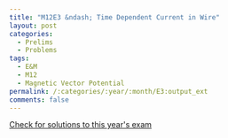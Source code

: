 ```yaml
---
title: "M12E3 &ndash; Time Dependent Current in Wire"
layout: post
categories:
  - Prelims
  - Problems
tags:
  - E&M
  - M12
  - Magnetic Vector Potential
permalink: /:categories/:year/:month/E3:output_ext
comments: false
---
```

<object data="2012M3E.pdf" type="application/pdf" width="100%" height="500"></object>
<div class="message"><a href='https://princetonprelim.com/prelim/29/'>Check for solutions to this year's exam</a></div>